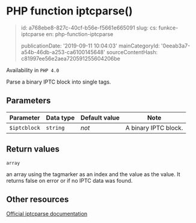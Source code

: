 PHP function iptcparse()
========================

> id: a768ebe8-827c-40cf-b56e-f5661e665091
> slug:
> 	cs: funkce-iptcparse
> 	en: php-function-iptcparse
> 
> publicationDate: '2019-09-11 10:04:03'
> mainCategoryId: '0eeab3a7-a54b-46db-a253-ca6100145648'
> sourceContentHash: c81997ee56e2aea720591255604206be

Availability in `PHP 4.0`

Parse a binary IPTC block into single tags.


Parameters
--------------

| Parameter | Data type | Default value | Note |
|-----|-----|-----|-----|
| `$iptcblock` | `string` | *not* | A binary IPTC block. |


Return values
----------------

`array`

an array using the tagmarker as an index and the value as the
value. It returns false on error or if no IPTC data was found.

Other resources
------------

[Official iptcparse documentation](https://www.php.net/manual/en/function.iptcparse.php)
